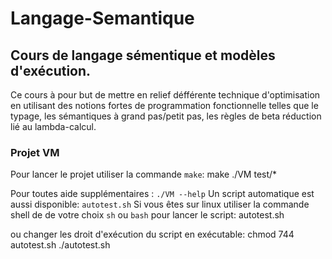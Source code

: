 # Langage-Semantique


## Cours de langage sémentique et modèles d'exécution.
Ce cours à pour but de mettre en relief défférente technique d'optimisation en utilisant des notions fortes de programmation fonctionnelle telles que le typage, les sémantiques à grand pas/petit pas, les règles de beta réduction lié au lambda-calcul.


### Projet VM

Pour lancer le projet utiliser la commande `make`:
  make
  ./VM test/*
 
Pour toutes aide supplémentaires : `./VM --help`
Un script automatique est aussi disponible: `autotest.sh`
Si vous êtes sur linux utiliser la commande <cmd> shell de de votre choix `sh` ou `bash` pour lancer le script:
  <cmd> autotest.sh

ou changer les droit d'exécution du script en exécutable:
  chmod 744 autotest.sh
  ./autotest.sh
